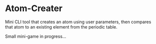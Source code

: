 # Atom-Creater
Mini CLI tool that creates an atom using user parameters, then compares that atom to an existing element from the 
periodic table.


Small mini-game in progress...

